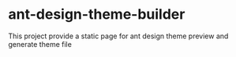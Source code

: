 # ant-design-theme-builder
This project provide a static page for ant design theme preview and generate theme file
